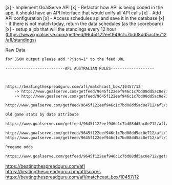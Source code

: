 [x] - Implement GoalServe API
[x] - Refactor how API is being coded in the app, it should have an API Interface that would unify all API calls
[x] - Add API configuration 
[x] - Access schedules api and save it in the database
[x] - if there is not match today, return the data schedules (as the scoreboard)
[x] - setup a job that will the standings every 12 hour (https://www.goalserve.com/getfeed/9645f122eef946c1c7bd08dd5ac0e712/afl/standings) 



Raw Data
```txt
for JSON output please add "?json=1" to the feed URL

--------------------------AFL AUSTRALIAN RULES-------------------



https://beatingthespreadguru.com/afl/matchcast_box/10457/12
    -> http://www.goalserve.com/getfeed/9645f122eef946c1c7bd08dd5ac0e712/afl/home - livescore
    -> http://www.goalserve.com/getfeed/9645f122eef946c1c7bd08dd5ac0e712/afl/schedule

http://www.goalserve.com/getfeed/9645f122eef946c1c7bd08dd5ac0e712/afl/standings

Old game stats by date attribute

https://www.goalserve.com/getfeed/9645f122eef946c1c7bd08dd5ac0e712/afl/home?date=19.06.2021

http://www.goalserve.com/getfeed/9645f122eef946c1c7bd08dd5ac0e712/afl/1019-stats - team stats
http://www.goalserve.com/getfeed/9645f122eef946c1c7bd08dd5ac0e712/afl/1019-rosters - team rosters

Pregame odds

https://www.goalserve.com/getfeed/9645f122eef946c1c7bd08dd5ac0e712/getodds/soccer?cat=afl_10
```


https://beatingthespreadguru.com/afl
https://beatingthespreadguru.com/afl/scores
https://beatingthespreadguru.com/afl/matchcast_box/10457/12

